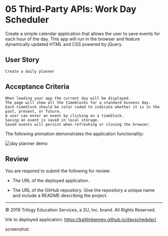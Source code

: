 # 05 Third-Party APIs: Work Day Scheduler

Create a simple calendar application that allows the user to save events for each hour of the day. This app will run in the browser and feature dynamically updated HTML and CSS powered by jQuery.

## User Story

```
Create a daily planner
```

## Acceptance Criteria

```
When loading your app the current day will be displayed.
The page will show all the timeblocks for a standard busness day.
Each timeblock should be color coded to indicate whether it is in the past, present, or future.
A user can enter an event by clicking on a timeblock.
Saving an event is saved in local storage.
Saved events will persist when refreshing or closing the browser.
```

The following animation demonstrates the application functionality:

![day planner demo](./Assets/05-third-party-apis-homework-demo.gif)

## Review

You are required to submit the following for review:

* The URL of the deployed application.

* The URL of the GitHub repository. Give the repository a unique name and include a README describing the project.

- - -
© 2019 Trilogy Education Services, a 2U, Inc. brand. All Rights Reserved.

link to deployed application: https://kaitlinkenney.github.io/dayscheduler/

screenshot: